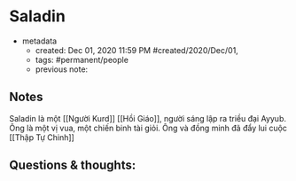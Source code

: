 # Saladin

- metadata
	- created: Dec 01, 2020 11:59 PM #created/2020/Dec/01,
	- tags: #permanent/people 
	- previous note:

## Notes
Saladin là một [[Người Kurd]] [[Hồi Giáo]], người sáng lập ra triều đại Ayyub. Ông là một vị vua, một chiến binh tài giỏi. Ông và đồng minh đã đẩy lui cuộc [[Thập Tự Chinh]]

## Questions & thoughts:

